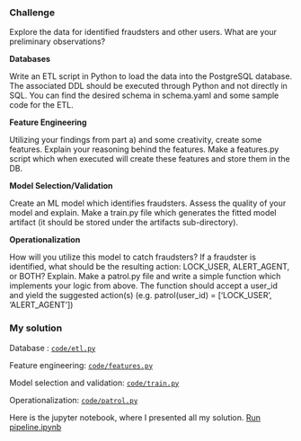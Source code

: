 ### Challenge

Explore the data for identified fraudsters and other users. What are your preliminary observations? 

**Databases**

Write an ETL script in Python to load the data into the PostgreSQL database. The associated DDL should be executed through Python and not directly in SQL. You can find the desired schema in schema.yaml and some sample code for the ETL.


**Feature Engineering**

Utilizing your findings from part a) and some creativity, create some features. Explain your reasoning behind the features.
Make a features.py script which when executed will create these features and store them in the DB. 


**Model Selection/Validation**

Create an ML model which identifies fraudsters. Assess the quality of your model and explain.
Make a train.py file which generates the fitted model artifact (it should be stored under the artifacts sub-directory).


**Operationalization**

How will you utilize this model to catch fraudsters? If a fraudster is identified, what should be the resulting action: LOCK_USER, ALERT_AGENT, or BOTH? Explain.
Make a patrol.py file and write a simple function which implements your logic from above. The function should accept a user_id and yield the suggested action(s) (e.g. patrol(user_id) = [‘LOCK_USER’, ‘ALERT_AGENT’])


### My solution

Database : [`code/etl.py`](/code/etl.py) 

Feature engineering: [`code/features.py`](/code/features.py)

Model selection and validation: [`code/train.py`](/code/train.py) 

Operationalization: [`code/patrol.py`](/code/patrol.py)

Here is the jupyter notebook, where I presented all my solution. [Run pipeline.ipynb](https://github.com/halilbilgin/MachineLearningEngineerInterviewChallenge/blob/master/notebooks/Run%20pipeline.ipynb)
